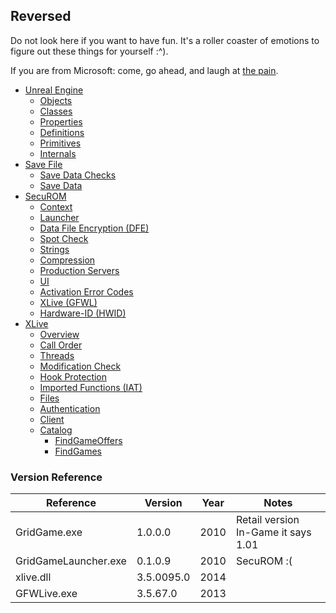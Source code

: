 ## Reversed

Do not look here if you want to have fun. It's a roller coaster of emotions to figure out these things for yourself :^).

If you are from Microsoft: come, go ahead, and laugh at [the pain](/reversed/xlive.md).

- [Unreal Engine](/reversed/unreal.md)
  - [Objects](/reversed/unreal.md#objects)
  - [Classes](/reversed/unreal.md#classes)
  - [Properties](/reversed/unreal.md#properties)
  - [Definitions](/reversed/unreal.md#definitions)
  - [Primitives](/reversed/unreal.md#primitives)
  - [Internals](/reversed/unreal.md#internals)
- [Save File](/reversed/savefile.md)
  - [Save Data Checks](/reversed/savefile.md#save-data-checks)
  - [Save Data](/reversed/savefile.md#save-data)
- [SecuROM](/reversed/securom.md)
  - [Context](/reversed/securom.md#context)
  - [Launcher](/reversed/securom.md#launcher)
  - [Data File Encryption (DFE)](/reversed/securom.md#data-file-encryption-dfe)
  - [Spot Check](/reversed/securom.md#spot-check)
  - [Strings](/reversed/securom.md#strings)
  - [Compression](/reversed/securom.md#compression)
  - [Production Servers](/reversed/securom.md#production-servers)
  - [UI](/reversed/securom.md#ui)
  - [Activation Error Codes](/reversed/securom.md#activation-error-codes)
  - [XLive (GFWL)](/reversed/securom.md#xlive-gfwl)
  - [Hardware-ID (HWID)](/reversed/securom.md#hardware-id-hwid)
- [XLive](/reversed/xlive.md)
  - [Overview](/reversed/xlive.md#overview)
  - [Call Order](/reversed/xlive.md#call-order)
  - [Threads](/reversed/xlive.md#threads)
  - [Modification Check](/reversed/xlive.md#modification-check)
  - [Hook Protection](/reversed/xlive.md#hook-protection)
  - [Imported Functions (IAT)](/reversed/xlive.md#imported-functions-iat)
  - [Files](/reversed/xlive.md#files)
  - [Authentication](/reversed/xlive.md#authentication)
  - [Client](/reversed/xlive.md#client)
  - [Catalog](/reversed/xlive.md#catalog)
    - [FindGameOffers](/reversed/xlive.md#findgameoffers)
    - [FindGames](/reversed/xlive.md#findgames)

### Version Reference

|Reference|Version|Year|Notes|
|---|---|---|---|
|GridGame.exe|1.0.0.0|2010|Retail version<br>In-Game it says 1.01|
|GridGameLauncher.exe|0.1.0.9|2010|SecuROM :(|
|xlive.dll|3.5.0095.0|2014||
|GFWLive.exe|3.5.67.0|2013||
